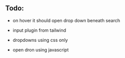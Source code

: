 ## Todo:

- on hover it should open drop down beneath search
- input plugin from tailwind
- dropdowns using css only


- open dron using javascript